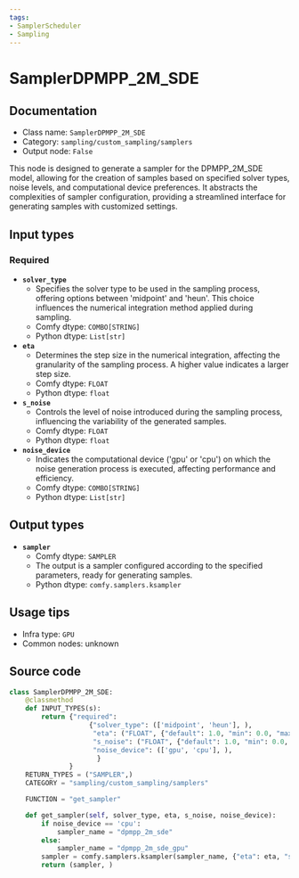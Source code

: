 ```yaml
---
tags:
- SamplerScheduler
- Sampling
---
```


# SamplerDPMPP_2M_SDE
## Documentation
- Class name: `SamplerDPMPP_2M_SDE`
- Category: `sampling/custom_sampling/samplers`
- Output node: `False`

This node is designed to generate a sampler for the DPMPP_2M_SDE model, allowing for the creation of samples based on specified solver types, noise levels, and computational device preferences. It abstracts the complexities of sampler configuration, providing a streamlined interface for generating samples with customized settings.
## Input types
### Required
- **`solver_type`**
    - Specifies the solver type to be used in the sampling process, offering options between 'midpoint' and 'heun'. This choice influences the numerical integration method applied during sampling.
    - Comfy dtype: `COMBO[STRING]`
    - Python dtype: `List[str]`
- **`eta`**
    - Determines the step size in the numerical integration, affecting the granularity of the sampling process. A higher value indicates a larger step size.
    - Comfy dtype: `FLOAT`
    - Python dtype: `float`
- **`s_noise`**
    - Controls the level of noise introduced during the sampling process, influencing the variability of the generated samples.
    - Comfy dtype: `FLOAT`
    - Python dtype: `float`
- **`noise_device`**
    - Indicates the computational device ('gpu' or 'cpu') on which the noise generation process is executed, affecting performance and efficiency.
    - Comfy dtype: `COMBO[STRING]`
    - Python dtype: `List[str]`
## Output types
- **`sampler`**
    - Comfy dtype: `SAMPLER`
    - The output is a sampler configured according to the specified parameters, ready for generating samples.
    - Python dtype: `comfy.samplers.ksampler`
## Usage tips
- Infra type: `GPU`
- Common nodes: unknown


## Source code
```python
class SamplerDPMPP_2M_SDE:
    @classmethod
    def INPUT_TYPES(s):
        return {"required":
                    {"solver_type": (['midpoint', 'heun'], ),
                     "eta": ("FLOAT", {"default": 1.0, "min": 0.0, "max": 100.0, "step":0.01, "round": False}),
                     "s_noise": ("FLOAT", {"default": 1.0, "min": 0.0, "max": 100.0, "step":0.01, "round": False}),
                     "noise_device": (['gpu', 'cpu'], ),
                      }
               }
    RETURN_TYPES = ("SAMPLER",)
    CATEGORY = "sampling/custom_sampling/samplers"

    FUNCTION = "get_sampler"

    def get_sampler(self, solver_type, eta, s_noise, noise_device):
        if noise_device == 'cpu':
            sampler_name = "dpmpp_2m_sde"
        else:
            sampler_name = "dpmpp_2m_sde_gpu"
        sampler = comfy.samplers.ksampler(sampler_name, {"eta": eta, "s_noise": s_noise, "solver_type": solver_type})
        return (sampler, )

```
